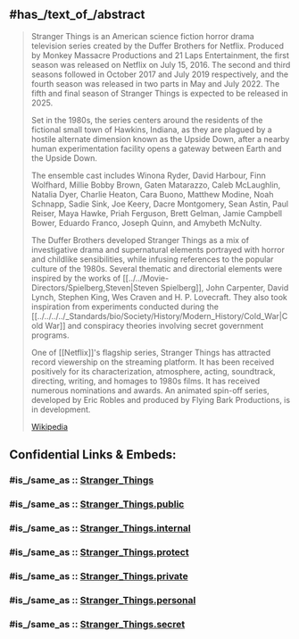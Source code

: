 
## #has_/text_of_/abstract 

> Stranger Things is an American science fiction horror drama television series 
> created by the Duffer Brothers for Netflix. 
> Produced by Monkey Massacre Productions and 21 Laps Entertainment, 
> the first season was released on Netflix on July 15, 2016. 
> The second and third seasons followed in October 2017 and July 2019 respectively, 
> and the fourth season was released in two parts in May and July 2022. 
> The fifth and final season of Stranger Things is expected to be released in 2025.
>
> Set in the 1980s, the series centers around the residents of the fictional small town of Hawkins, 
> Indiana, as they are plagued by a hostile alternate dimension known as the Upside Down, 
> after a nearby human experimentation facility opens a gateway between Earth and the Upside Down. 
> 
> The ensemble cast includes Winona Ryder, David Harbour, Finn Wolfhard, Millie Bobby Brown, 
> Gaten Matarazzo, Caleb McLaughlin, Natalia Dyer, Charlie Heaton, Cara Buono, Matthew Modine, 
> Noah Schnapp, Sadie Sink, Joe Keery, Dacre Montgomery, Sean Astin, Paul Reiser, Maya Hawke, 
> Priah Ferguson, Brett Gelman, Jamie Campbell Bower, Eduardo Franco, Joseph Quinn, 
> and Amybeth McNulty.
>
> The Duffer Brothers developed Stranger Things as a mix of investigative drama 
> and supernatural elements portrayed with horror and childlike sensibilities, 
> while infusing references to the popular culture of the 1980s. 
> Several thematic and directorial elements were inspired by the works of [[../../Movie-Directors/Spielberg,Steven|Steven Spielberg]], 
> John Carpenter, David Lynch, Stephen King, Wes Craven and H. P. Lovecraft. 
> They also took inspiration from experiments conducted during the [[../../../../_Standards/bio/Society/History/Modern_History/Cold_War|Cold War]] 
> and conspiracy theories involving secret government programs.
>
> One of [[Netflix]]'s flagship series, 
> Stranger Things has attracted record viewership on the streaming platform. 
> It has been received positively for its characterization, atmosphere, 
> acting, soundtrack, directing, writing, and homages to 1980s films. 
> It has received numerous nominations and awards. 
> An animated spin-off series, developed by Eric Robles and produced by Flying Bark Productions, 
> is in development.
>
> [Wikipedia](https://en.wikipedia.org/wiki/Stranger%20Things)


## Confidential Links & Embeds: 

### #is_/same_as :: [Stranger_Things](/_Standards/Society/Communication/Media/Movie/Movie-Genre/Media-Corporations/Streaming_Services/Stranger_Things.md) 

### #is_/same_as :: [Stranger_Things.public](/_public/Society/Communication/Media/Movie/Movie-Genre/Media-Corporations/Streaming_Services/Stranger_Things.public.md) 

### #is_/same_as :: [Stranger_Things.internal](/_internal/Society/Communication/Media/Movie/Movie-Genre/Media-Corporations/Streaming_Services/Stranger_Things.internal.md) 

### #is_/same_as :: [Stranger_Things.protect](/_protect/Society/Communication/Media/Movie/Movie-Genre/Media-Corporations/Streaming_Services/Stranger_Things.protect.md) 

### #is_/same_as :: [Stranger_Things.private](/_private/Society/Communication/Media/Movie/Movie-Genre/Media-Corporations/Streaming_Services/Stranger_Things.private.md) 

### #is_/same_as :: [Stranger_Things.personal](/_personal/Society/Communication/Media/Movie/Movie-Genre/Media-Corporations/Streaming_Services/Stranger_Things.personal.md) 

### #is_/same_as :: [Stranger_Things.secret](/_secret/Society/Communication/Media/Movie/Movie-Genre/Media-Corporations/Streaming_Services/Stranger_Things.secret.md)

